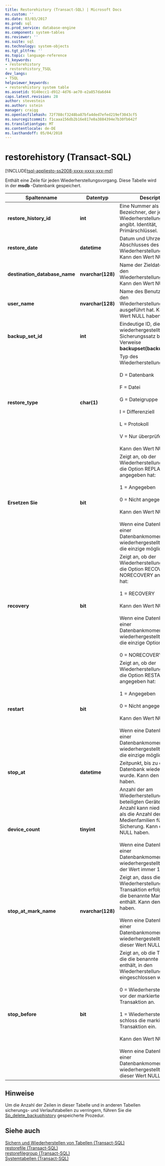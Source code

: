 ```yaml
---
title: Restorehistory (Transact-SQL) | Microsoft Docs
ms.custom: ''
ms.date: 03/03/2017
ms.prod: sql
ms.prod_service: database-engine
ms.component: system-tables
ms.reviewer: ''
ms.suite: sql
ms.technology: system-objects
ms.tgt_pltfrm: ''
ms.topic: language-reference
f1_keywords:
- restorehistory
- restorehistory_TSQL
dev_langs:
- TSQL
helpviewer_keywords:
- restorehistory system table
ms.assetid: 9140ecc1-d912-4d76-ae70-e2a857da6d44
caps.latest.revision: 28
author: stevestein
ms.author: sstein
manager: craigg
ms.openlocfilehash: 72f788cf3248ba87bfa4ded7efed219ef3043cf5
ms.sourcegitcommit: f1caaa156db2b16e817e0a3884394e7b30fb642f
ms.translationtype: MT
ms.contentlocale: de-DE
ms.lasthandoff: 05/04/2018
---
```

# <a name="restorehistory-transact-sql"></a>restorehistory (Transact-SQL)
[!INCLUDE[tsql-appliesto-ss2008-xxxx-xxxx-xxx-md](../../includes/tsql-appliesto-ss2008-xxxx-xxxx-xxx-md.md)]

  Enthält eine Zeile für jeden Wiederherstellungsvorgang. Diese Tabelle wird in der **msdb** -Datenbank gespeichert.  
  
|Spaltenname|Datentyp|Description|  
|-----------------|---------------|-----------------|  
|**restore_history_id**|**int**|Eine Nummer als eindeutiger Bezeichner, der jeden Wiederherstellungsvorgang angibt. Identität, Primärschlüssel.|  
|**restore_date**|**datetime**|Datum und Uhrzeit des Abschlusses des Wiederherstellungsvorgangs. Kann den Wert NULL haben.|  
|**destination_database_name**|**nvarchar(128)**|Name der Zieldatenbank für den Wiederherstellungsvorgang. Kann den Wert NULL haben.|  
|**user_name**|**nvarchar(128)**|Name des Benutzers, der den Wiederherstellungsvorgang ausgeführt hat. Kann den Wert NULL haben.|  
|**backup_set_id**|**int**|Eindeutige ID, die den wiederhergestellten Sicherungssatz bezeichnet. Verweise **backupset(backup_set_id)**.|  
|**restore_type**|**char(1)**|Typ des Wiederherstellungsvorgangs:<br /><br /> D = Datenbank<br /><br /> F = Datei<br /><br /> G = Dateigruppe<br /><br /> I = Differenziell<br /><br /> L = Protokoll<br /><br /> V = Nur überprüfen<br /><br /> Kann den Wert NULL haben.|  
|**Ersetzen Sie**|**bit**|Zeigt an, ob der Wiederherstellungsvorgang die Option REPLACE angegeben hat:<br /><br /> 1 = Angegeben<br /><br /> 0 = Nicht angegeben<br /><br /> Kann den Wert NULL haben.<br /><br /> Wenn eine Datenbank mit einer Datenbankmomentaufnahme wiederhergestellt wird, ist 0 die einzige mögliche Option.|  
|**recovery**|**bit**|Zeigt an, ob der Wiederherstellungsvorgang die Option RECOVERY oder NORECOVERY angegeben hat:<br /><br /> 1 = RECOVERY<br /><br /> Kann den Wert NULL haben.<br /><br /> Wenn eine Datenbank mit einer Datenbankmomentaufnahme wiederhergestellt wird, ist 1 die einzige Option.<br /><br /> 0 = NORECOVERY|  
|**restart**|**bit**|Zeigt an, ob der Wiederherstellungsvorgang die Option RESTART angegeben hat:<br /><br /> 1 = Angegeben<br /><br /> 0 = Nicht angegeben<br /><br /> Kann den Wert NULL haben.<br /><br /> Wenn eine Datenbank mit einer Datenbankmomentaufnahme wiederhergestellt wird, ist 0 die einzige mögliche Option.|  
|**stop_at**|**datetime**|Zeitpunkt, bis zu dem die Datenbank wiederhergestellt wurde. Kann den Wert NULL haben.|  
|**device_count**|**tinyint**|Anzahl der am Wiederherstellungsvorgang beteiligten Geräte. Diese Anzahl kann niedriger sein als die Anzahl der Medienfamilien für die Sicherung. Kann den Wert NULL haben.<br /><br /> Wenn eine Datenbank mit einer Datenbankmomentaufnahme wiederhergestellt wird, ist der Wert immer 1.|  
|**stop_at_mark_name**|**nvarchar(128)**|Zeigt an, dass die Wiederherstellung bis zu der Transaktion erfolgt ist, die die benannte Markierung enthält. Kann den Wert NULL haben.<br /><br /> Wenn eine Datenbank mit einer Datenbankmomentaufnahme wiederhergestellt wird, ist dieser Wert NULL.|  
|**stop_before**|**bit**|Zeigt an, ob die Transaktion, die die benannte Markierung enthält, in den Wiederherstellungsvorgang eingeschlossen wurde:<br /><br /> 0 = Wiederherstellung hielt vor der markierten Transaktion an.<br /><br /> 1 = Wiederherstellung schloss die markierte Transaktion ein.<br /><br /> Kann den Wert NULL haben.<br /><br /> Wenn eine Datenbank mit einer Datenbankmomentaufnahme wiederhergestellt wird, ist dieser Wert NULL.|  
  
## <a name="remarks"></a>Hinweise  
 Um die Anzahl der Zeilen in dieser Tabelle und in anderen Tabellen sicherungs- und Verlaufstabellen zu verringern, führen Sie die [Sp_delete_backuphistory](../../relational-databases/system-stored-procedures/sp-delete-backuphistory-transact-sql.md) gespeicherte Prozedur.  
  
## <a name="see-also"></a>Siehe auch  
 [Sichern und Wiederherstellen von Tabellen &#40;Transact-SQL&#41;](../../relational-databases/system-tables/backup-and-restore-tables-transact-sql.md)   
 [restorefile &#40;Transact-SQL&#41;](../../relational-databases/system-tables/restorefile-transact-sql.md)   
 [restorefilegroup &#40;Transact-SQL&#41;](../../relational-databases/system-tables/restorefilegroup-transact-sql.md)   
 [Systemtabellen &#40;Transact-SQL&#41;](../../relational-databases/system-tables/system-tables-transact-sql.md)  
  
  
